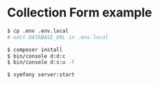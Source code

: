 # Collection Form example

```bash
$ cp .env .env.local
# edit DATABASE_URL in .env.local

$ composer install
$ bin/console d:d:c
$ bin/console d:s:u -f

$ symfony server:start
```